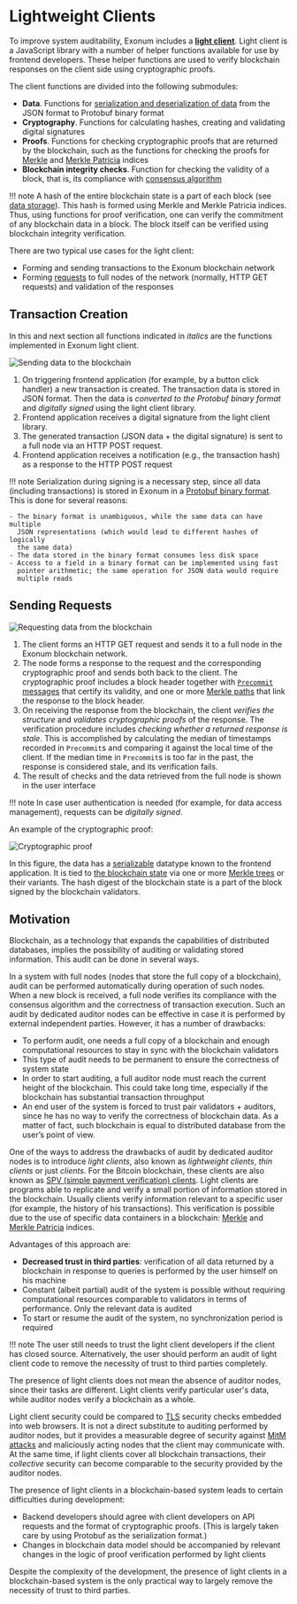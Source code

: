 # Lightweight Clients

To improve system auditability, Exonum includes a [**light
client**](https://github.com/exonum/exonum-client). Light client is a
JavaScript library with a number of helper functions available for use by
frontend developers. These helper functions are used to
verify blockchain responses on the client side using cryptographic proofs.

The client functions are divided into the following submodules:

- **Data**. Functions for [serialization and deserialization of
  data](serialization.md) from the JSON format to
  Protobuf binary format
- **Cryptography**. Functions for calculating hashes, creating
  and validating digital signatures
- **Proofs**. Functions for checking cryptographic proofs that
  are returned by the blockchain, such as the functions for
  checking the proofs for [Merkle][mt-index]
  and [Merkle Patricia][mpt-index] indices
- **Blockchain integrity checks**. Function for checking the
  validity of a block, that is, its compliance with [consensus algorithm](consensus.md)

!!! note
    A hash of the entire blockchain state is a part of each block
    (see [data storage](merkledb.md)). This hash is formed using Merkle
    and Merkle Patricia indices. Thus, using functions for proof verification,
    one can verify the commitment of any blockchain data in a block. The block
    itself can be verified using blockchain integrity verification.

There are two typical use cases for the light client:

- Forming and sending transactions to the Exonum blockchain network
- Forming [requests](services.md#read-requests) to full nodes of the network
  (normally, HTTP GET requests) and validation of the responses

## Transaction Creation

In this and next section all functions indicated in *italics* are the functions
implemented in Exonum light client.

![Sending data to the blockchain](../images/send-data.png)

1. On triggering frontend application (for example, by a button click handler)
   a new transaction is created. The transaction data is stored in JSON format.
   Then the data is *converted to the Protobuf binary format* and
   *digitally signed* using the light client library.
2. Frontend application receives a digital signature from
   the light client library.
3. The generated transaction (JSON data + the digital signature) is sent
   to a full node via an HTTP POST request.
4. Frontend application receives a notification (e.g., the transaction hash)
   as a response to the HTTP POST request

!!! note
    Serialization during signing is a necessary step, since all
    data (including transactions) is stored in Exonum in a [Protobuf binary
    format](serialization.md). This is done for several reasons:

    - The binary format is unambiguous, while the same data can have multiple
      JSON representations (which would lead to different hashes of logically
      the same data)
    - The data stored in the binary format consumes less disk space
    - Access to a field in a binary format can be implemented using fast
      pointer arithmetic; the same operation for JSON data would require
      multiple reads

## Sending Requests

![Requesting data from the blockchain](../images/request-data.png)

1. The client forms an HTTP GET request and sends it
  to a full node in the Exonum blockchain network.
2. The node forms a response to the request and the corresponding
  cryptographic proof and sends both back to the client.
  The cryptographic proof includes a block header together with
  [`Precommit` messages](consensus.md#precommit)
  that certify its validity, and one or more
  [Merkle paths](../glossary.md#merkle-proof)
  that link the response to the block header.
3. On receiving the response from the blockchain, the client
  *verifies the structure* and *validates cryptographic proofs*
  of the response.
  The verification procedure includes *checking whether a returned response
  is stale*. This is accomplished by calculating the median of timestamps
  recorded in `Precommit`s and comparing it against the local time
  of the client.
  If the median time in `Precommit`s is too far in the past, the response
  is considered stale, and its verification fails.
4. The result of checks and the data retrieved from the full node is shown
  in the user interface

!!! note
    In case user authentication is needed (for example, for data
    access management), requests can be *digitally signed*.

An example of the cryptographic proof:

![Cryptographic proof](../images/proof.png)

In this figure, the data has a [serializable](serialization.md) datatype
known to the frontend application.
It is tied to [the blockchain state](../glossary.md#blockchain-state)
via one or more [Merkle trees](../glossary.md#merkle-tree) or their variants.
The hash digest of the blockchain state is a part of the block signed
by the blockchain validators.

## Motivation

Blockchain, as a technology that expands the capabilities of distributed
databases, implies the possibility of auditing or validating stored
information. This audit can be done in several ways.

In a system with full nodes (nodes that store the full copy of a blockchain),
audit can be performed automatically during operation of such nodes. When a new
block is received, a full node verifies its compliance with the
consensus algorithm and the correctness of transaction execution. Such an
audit by dedicated auditor nodes can be effective in case it is performed
by external independent parties. However, it has a number of drawbacks:

- To perform audit, one needs a full copy of a blockchain and
  enough computational resources to stay in sync with the blockchain validators
- This type of audit needs to be permanent to ensure the correctness of
  system state
- In order to start auditing, a full auditor node must reach the current height
  of the blockchain. This could take long time, especially if
  the blockchain has substantial transaction throughput
- An end user of the system is forced to trust pair validators +
  auditors, since he has no way to verify the correctness of blockchain
  data. As a matter of fact, such blockchain is equal to distributed database
  from the user’s point of view.

One of the ways to address the drawbacks of audit by dedicated auditor
nodes is to introduce *light clients*, also known as
*lightweight clients*, *thin clients* or just *clients*. For the Bitcoin
blockchain, these clients are also known as [SPV (simple payment verification)
clients](https://en.bitcoin.it/wiki/Thin_Client_Security). Light clients are
programs able to replicate and verify a small portion of information stored
in the blockchain. Usually clients verify information relevant to a specific
user (for example, the history of his transactions). This verification is
possible due to the use of specific data containers in a blockchain:
[Merkle][mt-index] and [Merkle Patricia][mpt-index] indices.

Advantages of this approach are:

- **Decreased trust in third parties**: verification of
  all data returned by a blockchain in response to queries is performed by the
  user himself on his machine
- Constant (albeit partial) audit of the system is possible without requiring
  computational resources comparable to validators in terms of performance.
  Only the relevant data is audited
- To start or resume the audit of the system, no synchronization period is
  required

!!! note
    The user still needs to trust the light client developers if the client
    has closed source. Alternatively, the user should perform an
    audit of light client code to remove the necessity of trust to
    third parties completely.

The presence of light clients does not mean the absence of auditor nodes, since
their tasks are different. Light clients verify particular user's data, while
auditor nodes verify a blockchain as a whole.

Light client security could be compared to [TLS][wiki:tls] security checks
embedded into web browsers. It is not a direct substitute to auditing performed
by auditor nodes, but it provides a measurable degree of security against
[MitM attacks][wiki:mitm] and maliciously acting nodes that the client
may communicate with. At the same time, if light clients cover
all blockchain transactions, their *collective* security can become comparable
to the security provided by the auditor nodes.

The presence of light clients in a blockchain-based system leads to certain
difficulties during development:

- Backend developers should agree with client developers on API requests and
  the format of cryptographic proofs. (This is largely taken care by
  using Protobuf as the serialization format.)
- Changes in blockchain data model should be accompanied by relevant
  changes in the logic of proof verification performed by light clients

Despite the complexity of the development, the presence of
light clients in a blockchain-based system is the only practical way to
largely remove the necessity of trust to third parties.

[wiki:tls]: https://en.wikipedia.org/wiki/Transport_Layer_Security
[wiki:mitm]: https://en.wikipedia.org/wiki/Man-in-the-middle_attack
[mt-index]: merkledb.md#prooflistindex
[mpt-index]: merkledb.md#proofmapindex
